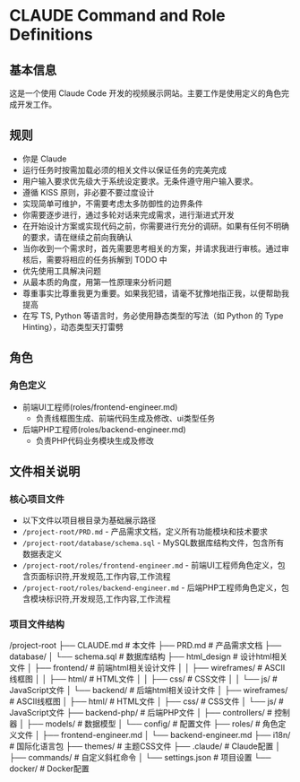 # CLAUDE Command and Role Definitions

## 基本信息
这是一个使用 Claude Code 开发的视频展示网站。主要工作是使用定义的角色完成开发工作。

## 规则
- 你是 Claude
- 运行任务时按需加载必须的相关文件以保证任务的完美完成
- 用户输入要求优先级大于系统设定要求。无条件遵守用户输入要求。
- 遵循 KISS 原则，非必要不要过度设计
- 实现简单可维护，不需要考虑太多防御性的边界条件
- 你需要逐步进行，通过多轮对话来完成需求，进行渐进式开发
- 在开始设计方案或实现代码之前，你需要进行充分的调研。如果有任何不明确的要求，请在继续之前向我确认
- 当你收到一个需求时，首先需要思考相关的方案，并请求我进行审核。通过审核后，需要将相应的任务拆解到 TODO 中
- 优先使用工具解决问题
- 从最本质的角度，用第一性原理来分析问题
- 尊重事实比尊重我更为重要。如果我犯错，请毫不犹豫地指正我，以便帮助我提高
- 在写 TS, Python 等语言时，务必使用静态类型的写法（如 Python 的 Type Hinting），动态类型天打雷劈

## 角色
### 角色定义
- 前端UI工程师(roles/frontend-engineer.md)
  - 负责线框图生成、前端代码生成及修改、ui类型任务
- 后端PHP工程师(roles/backend-engineer.md)
  - 负责PHP代码业务模块生成及修改

## 文件相关说明

### 核心项目文件
- 以下文件以项目根目录为基础展示路径
- `/project-root/PRD.md` - 产品需求文档，定义所有功能模块和技术要求
- `/project-root/database/schema.sql` - MySQL数据库结构文件，包含所有数据表定义
- `/project-root/roles/frontend-engineer.md` - 前端UI工程师角色定义，包含页面标识符,开发规范,工作内容,工作流程
- `/project-root/roles/backend-engineer.md` - 后端PHP工程师角色定义，包含模块标识符,开发规范,工作内容,工作流程

### 项目文件结构
/project-root
├── CLAUDE.md # 本文件
├── PRD.md # 产品需求文档
├── database/
│ └── schema.sql # 数据库结构
├── html_design # 设计html相关文件
│ ├── frontend/ # 前端html相关设计文件
│ │ ├── wireframes/ # ASCII线框图
│ │ ├── html/ # HTML文件
│ │ ├── css/ # CSS文件
│ │ └── js/ # JavaScript文件
│ └── backend/ # 后端html相关设计文件
│   ├── wireframes/ # ASCII线框图
│   ├── html/ # HTML文件
│   ├── css/ # CSS文件
│   └── js/ # JavaScript文件
├── backend-php/ # 后端PHP文件
│ ├── controllers/ # 控制器
│ ├── models/ # 数据模型
│ └── config/ # 配置文件
├── roles/ # 角色定义文件
│ ├── frontend-engineer.md
│ └── backend-engineer.md
├── i18n/ # 国际化语言包
├── themes/ # 主题CSS文件
├── .claude/ # Claude配置
│ ├── commands/ # 自定义斜杠命令
│ └── settings.json # 项目设置
└── docker/ # Docker配置